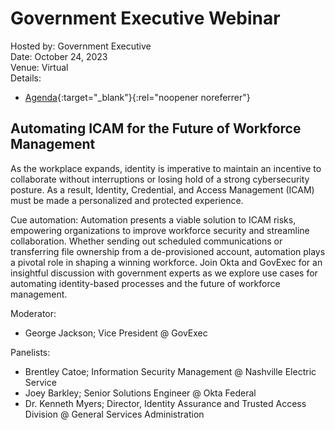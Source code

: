 # Government Executive Webinar
Hosted by: Government Executive<br>
Date: October 24, 2023<br>
Venue: Virtual<br>
Details: 
- [Agenda](https://events.govexec.com/okta-automating-icam-for-the-future-of-workforce-management/){:target="_blank"}{:rel="noopener noreferrer"} 

## Automating ICAM for the Future of Workforce Management
As the workplace expands, identity is imperative to maintain an incentive to collaborate without interruptions or losing hold of a strong cybersecurity posture. As a result, Identity, Credential, and Access Management (ICAM) must be made a personalized and protected experience.

Cue automation: Automation presents a viable solution to ICAM risks, empowering organizations to improve workforce security and streamline collaboration. Whether sending out scheduled communications or transferring file ownership from a de-provisioned account, automation plays a pivotal role in shaping a winning workforce. Join Okta and GovExec for an insightful discussion with government experts as we explore use cases for automating identity-based processes and the future of workforce management.

Moderator: 
- George Jackson; Vice President @ GovExec

Panelists:
- Brentley Catoe; Information Security Management @ Nashville Electric Service
- Joey Barkley; Senior Solutions Engineer @ Okta Federal
- Dr. Kenneth Myers; Director, Identity Assurance and Trusted Access Division @ General Services Administration
